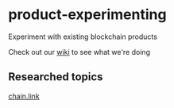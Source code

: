 # product-experimenting
Experiment with existing blockchain products

Check out our [wiki](https://github.com/Zurich-Blockchain-RnD/product-experimenting/wiki) to see what we're doing 

## Researched topics

[chain.link](https://github.com/Zurich-Blockchain-RnD/product-experimenting/blob/master/chain.link)
